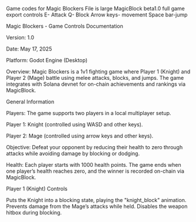 Game codes for Magic Blockers
File is large MagicBlock beta1.0 full game export
controls
E- Attack 
Q- Block
Arrow keys- movement 
Space bar-jump



Magic Blockers - Game Controls Documentation

Version: 1.0

Date: May 17, 2025

Platform: Godot Engine (Desktop)

Overview: Magic Blockers is a 1v1 fighting game where Player 1 (Knight) and Player 2 (Mage) battle using melee attacks, blocks, and jumps. The game integrates with Solana devnet for on-chain achievements and rankings via MagicBlock.

General Information

Players: The game supports two players in a local multiplayer setup.

Player 1: Knight (controlled using WASD and other keys).



Player 2: Mage (controlled using arrow keys and other keys).


Objective: Defeat your opponent by reducing their health to zero through attacks while avoiding damage by blocking or dodging.



Health: Each player starts with 1000 health points. The game ends when one player’s health reaches zero, and the winner is recorded on-chain via MagicBlock.


Player 1 (Knight) Controls


Puts the Knight into a blocking state, playing the "knight_block" animation. Prevents damage from the Mage’s attacks while held. Disables the weapon hitbox during blocking.


